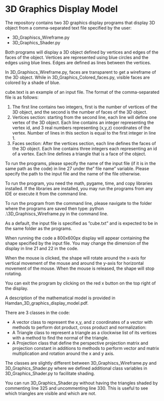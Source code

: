 # 3D Graphics Display Model


The repository contains two 3D graphics display programs that display 3D object from a comma-separated text file specified by the user:
- 3D_Graphiscs_Wireframe.py
- 3D_Graphics_Shader.py

Both programs will display a 3D object defined by vertices and edges of the faces of the object. Vertices are represented using blue circles and the edges using blue lines. Edges are defined as lines between the vertices. 

In 3D_Graphiscs_Wireframe.py, faces are transparent to get a wireframe of the 3D object. While in 3D_Graphics_Colored_faces.py, visible faces are colored by a shade of blue. 

cube.text is an example of an input file. The format of the comma-separated file is as follows:
1. The first line contains two integers, first is the number of vertices of the 3D object, and the second is the number of faces of the 3D object.
2. Vertices section: starting from the second line, each line will define one vertex of the 3D object. Each line contains an integer representing the vertex id, and 3 real numbers representing (x,y,z) coordinates of the vertex. Number of lines in this section is equal to the first integer in line 1. 
3. Faces section: After the vertices section, each line defines the faces of the 3D object. Each line contains three integers each representing an id of a vertex. Each line defines a triangle that is a face of the object. 




To run the programs, please specify the name of the input file (if it is in the same path as the code) in line 27 under the” file name” variable. Please specify the path to the input file and the name of the file otherwise.  

To run the program, you need the math, pygame, time, and copy libraries installed. If the libraries are installed, you may run the programs from any IDE or execute it from the command line. 

To run the program from the command line, please navigate to the folder where the programs are saved then type:
python .\3D_Graphiscs_Wireframe.py in the command line. 


As a default, the input file is specified as  ”cube.txt” and is expected to be in the same folder as the programs.

When running the code a 800x600px display will appear containing the shape specified by the input file. You may change the dimension of the display in line 21 and 22 in the code. 

When the mouse is clicked, the shape will rotate around the x-axis for vertical movement of the mouse and around the y-axis for horizontal movement of the mouse. When the mouse is released, the shape will stop rotating. 

You can exit the program by clicking on the red x button on the top right of the display. 

A description of the mathematical model is provided in Hamdan_3D_graphics_display_model.pdf. 

There are 3 classes in the code:
- A vector class to represent the x,y, and z coordinates of a vector with methods to perform dot product, cross product and normalization:
- A Triangle class to represent a triangle as a clockwise list of its vertices with a method to find the normal of the triangle. 
- A Projection class that define the perspective projection matrix and projection constant in additions to methods to perform vector and matrix multiplication and rotation around the x and y axis. 



The classes are slightly different between 3D_Graphiscs_Wireframe.py and 3D_Graphics_Shader.py where we defined additional class variables in 3D_Graphics_Shader.py 
to facilitate shading. 

You can run 3D_Graphics_Shader.py without having the triangles shaded by commenting line 325 and uncommenting line 330. This is useful to see which triangles are visible and which are not.

